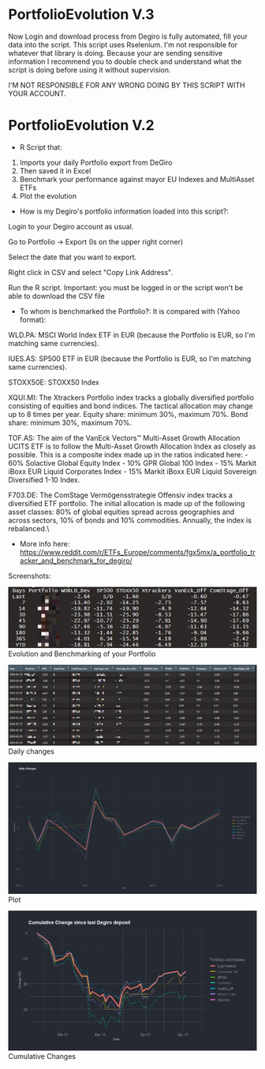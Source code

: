 # PortfolioEvolution V.3

Now Login and download process from Degiro is fully automated, fill your data into the script.
This script uses Rselenium. I'm not responsible for whatever that library is doing.
Because your are sending sensitive information I recommend you to double check and understand what the script is doing before using it without supervision.

I'M NOT RESPONSIBLE FOR ANY WRONG DOING BY THIS SCRIPT WITH YOUR ACCOUNT.


# PortfolioEvolution V.2

* R Script that:
1) Imports your daily Portfolio export from DeGiro
2) Then saved it in Excel
3) Benchmark your performance against mayor EU Indexes and MultiAsset ETFs
4) Plot the evolution

* How is my Degiro's portfolio information loaded into this script?:

Login to your Degiro account as usual.

Go to Portfolio -> Export (Is on the upper right corner)

Select the date that you want to export.

Right click in CSV and select "Copy Link Address".

Run the R script. Important: you must be logged in or the script won't be able to download the CSV file


* To whom is benchmarked the Portfolio?: It is compared with (Yahoo format):

WLD.PA: MSCI World Index ETF in EUR (because the Portfolio is EUR, so I'm matching same currencies).

IUES.AS: SP500 ETF in EUR (because the Portfolio is EUR, so I'm matching same currencies).

STOXX50E: STOXX50 Index

XQUI.MI: The Xtrackers Portfolio index tracks a globally diversified portfolio consisting of equities and bond indices. The tactical allocation may change up to 8 times per year. Equity share: minimum 30%, maximum 70%. Bond share: minimum 30%, maximum 70%.

TOF.AS: The aim of the VanEck Vectors™ Multi-Asset Growth Allocation UCITS ETF is to follow the Multi-Asset Growth Allocation Index as closely as possible. This is a composite index made up in the ratios indicated here: - 60% Solactive Global Equity Index - 10% GPR Global 100 Index - 15% Markit iBoxx EUR Liquid Corporates Index - 15% Markit iBoxx EUR Liquid Sovereign Diversified 1-10 Index.

F703.DE: The ComStage Vermögensstrategie Offensiv index tracks a diversified ETF portfolio. The initial allocation is made up of the following asset classes: 80% of global equities spread across geographies and across sectors, 10% of bonds and 10% commodities. Annually, the index is rebalanced.\

* More info here: https://www.reddit.com/r/ETFs_Europe/comments/fgx5mx/a_portfolio_tracker_and_benchmark_for_degiro/

Screenshots:


![](Benchmark.jpg)\
Evolution and Benchmarking of your Portfolio

![](Portfolio_Evolution.jpg)\
Daily changes

![](plot.jpg)\
Plot

![](Cumul_Changes.jpeg)\
Cumulative Changes
